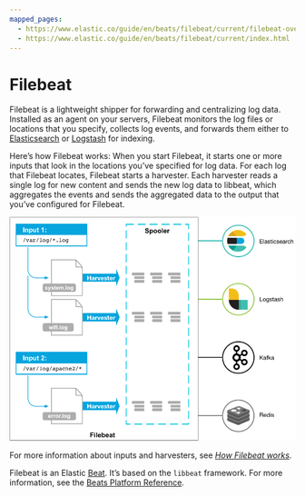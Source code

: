 ```yaml
---
mapped_pages:
  - https://www.elastic.co/guide/en/beats/filebeat/current/filebeat-overview.html
  - https://www.elastic.co/guide/en/beats/filebeat/current/index.html
---
```


# Filebeat

Filebeat is a lightweight shipper for forwarding and centralizing log data. Installed as an agent on your servers, Filebeat monitors the log files or locations that you specify, collects log events, and forwards them either to [Elasticsearch](https://www.elastic.co/products/elasticsearch) or [Logstash](https://www.elastic.co/products/logstash) for indexing.

Here’s how Filebeat works: When you start Filebeat, it starts one or more inputs that look in the locations you’ve specified for log data. For each log that Filebeat locates, Filebeat starts a harvester. Each harvester reads a single log for new content and sends the new log data to libbeat, which aggregates the events and sends the aggregated data to the output that you’ve configured for Filebeat.

![Beats design](images/filebeat.png)

For more information about inputs and harvesters, see [*How Filebeat works*](/reference/filebeat/how-filebeat-works.md).

Filebeat is an Elastic [Beat](https://www.elastic.co/beats). It’s based on the `libbeat` framework. For more information, see the [Beats Platform Reference](/reference/index.md).

